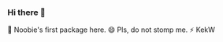 ### Hi there 👋

🤔 Noobie's first package here. 
😄 Pls, do not stomp me.
⚡ KekW
<!--
**icedumpy/icedumpy** is a ✨ _special_ ✨ repository because its `README.md` (this file) appears on your GitHub profile.

Here are some ideas to get you started:

- 🔭 I’m currently working on some project
- 🌱 I’m currently learning AI, DL
- 👯 I’m looking to collaborate on ...
- 🤔 I’m looking for help with python
- 💬 Ask me about ...
- 📫 How to reach me: ...
- 😄 Pronouns: ...
- ⚡ Fun fact: KekW
-->
